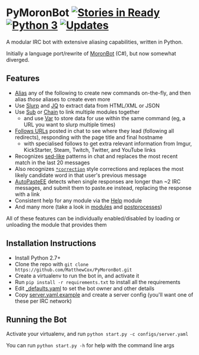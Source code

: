 PyMoronBot [![Stories in Ready](https://badge.waffle.io/MatthewCox/PyMoronBot.png?label=ready&title=Ready)](https://waffle.io/MatthewCox/PyMoronBot) [![Python 3](https://pyup.io/repos/github/MatthewCox/PyMoronBot/python-3-shield.svg)](https://pyup.io/repos/github/MatthewCox/PyMoronBot/) [![Updates](https://pyup.io/repos/github/MatthewCox/PyMoronBot/shield.svg)](https://pyup.io/repos/github/MatthewCox/PyMoronBot/)
==========

A modular IRC bot with extensive aliasing capabilities, written in Python.

Initially a language port/rewrite of [MoronBot](https://github.com/MatthewCox/MoronBot/) (C#), but now somewhat diverged.

Features
--------
* [Alias](pymoronbot/modules/Alias.py) any of the following to create new commands on-the-fly, and then alias *those* aliases to create even more
* Use [Slurp](pymoronbot/modules/Slurp.py) and [JQ](pymoronbot/modules/JQ.py) to extract data from HTML/XML or JSON
* Use [Sub](pymoronbot/modules/Sub.py) or [Chain](pymoronbot/modules/Chain.py) to link multiple modules together
  * and use [Var](pymoronbot/modules/Var.py) to store data for use within the same command (eg, a URL you want to slurp multiple times)
* [Follows URLs](pymoronbot/modules/URLFollow.py) posted in chat to see where they lead (following all redirects), responding with the page title and final hostname
  * with specialised follows to get extra relevant information from Imgur, KickStarter, Steam, Twitch, Twitter, and YouTube links
* Recognizes [sed-like](pymoronbot/modules/Sed.py) patterns in chat and replaces the most recent match in the last 20 messages
* Also recognizes [`*correction`](pymoronbot/modules/AsterFix.py) style corrections and replaces the most likely candidate word in that user's previous message
* [AutoPasteEE](pymoronbot/postprocesses/AutoPasteEE.py) detects when single responses are longer than ~2 IRC messages, and submit them to paste.ee instead, replacing the response with a link
* Consistent help for any module via the [Help](pymoronbot/modules/Help.py) module
* And many more (take a look in [modules](pymoronbot/modules) and [postprocesses](pymoronbot/postprocesses))

All of these features can be individually enabled/disabled by loading or unloading the module that provides them

Installation Instructions
-------------------------
* Install Python 2.7+
* Clone the repo with `git clone https://github.com/MatthewCox/PyMoronBot.git`
* Create a virtualenv to run the bot in, and activate it
* Run `pip install -r requirements.txt` to install all the requirements
* Edit [_defaults.yaml](configs/_defaults.yaml) to set the bot owner and other details
* Copy [server.yaml.example](configs/server.yaml.example) and create a server config (you'll want one of these per IRC network)

Running the Bot
---------------
Activate your virtualenv, and run `python start.py -c configs/server.yaml`

You can run `python start.py -h` for help with the command line args
